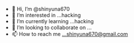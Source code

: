 - 👋 Hi, I’m @shinyuna670
- 👀 I’m interested in ...hacking
- 🌱 I’m currently learning ...hacking
- 💞️ I’m looking to collaborate on ...
- 📫 How to reach me ...shinyuna670@gmail.com

<!---
shinyuna670/shinyuna670 is a ✨ special ✨ repository because its `README.md` (this file) appears on your GitHub profile.
You can click the Preview link to take a look at your changes.
--->
